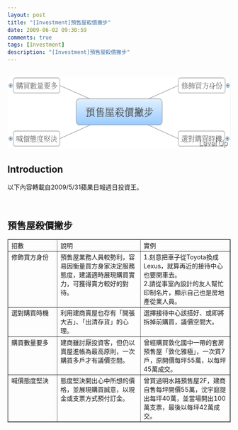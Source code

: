 ```yaml
---
layout: post
title: "[Investment]預售屋殺價撇步"
date: 2009-06-02 09:30:59
comments: true
tags: [Investment]
description: "[Investment]預售屋殺價撇步"
---
```

<h2><img style="border-right-width: 0px; border-top-width: 0px; border-bottom-width: 0px; border-left-width: 0px" border="0" alt="image" width="571" height="163" src="\images\posts\8639\image_thumb_1.png" /></h2><h2>Introduction</h2><p>以下內容轉載自2009/5/31蘋果日報週日投資王。</p><p> </p><h2>預售屋殺價撇步</h2><table border="1" cellspacing="0" cellpadding="2" width="541"><tbody><tr><td valign="top" width="115">招數</td><td valign="top" width="205">說明</td><td valign="top" width="219">實例</td></tr><tr><td valign="top" width="115">修飾買方身份</td><td valign="top" width="205">預售屋業務人員較勢利，容易因衡量買方身家決定服務態度，建議適時展現購買實力，可獲得賣方較好的對待。</td><td valign="top" width="218">1.刻意把車子從Toyota換成Lexus，就算再近的接待中心也要開車去。 <br />2.請從事室內設計的友人幫忙印制名片，顯示自己也是房地產從業人員。</td></tr><tr><td valign="top" width="115">選對購買時機</td><td valign="top" width="205">利用建商賣屋也存有「開張大吉」、「出清存貨」的心理。</td><td valign="top" width="218">選擇接待中心該搭好、或即將拆掉前購買，議價空間大。</td></tr><tr><td valign="top" width="115">購買數量要多</td><td valign="top" width="205">建商雖討厭投資客，但仍以賣屋進帳為最高原則，一次購買多戶才有議價空間。</td><td valign="top" width="218">曾經購買敦化國中一帶的套房預售屋「敦化雅極」，一次買7戶，原開價每坪55萬，以每坪45萬成交。</td></tr><tr><td valign="top" width="115">喊價態度堅決</td><td valign="top" width="205">態度堅決開出心中所想的價格，並展現購買誠意，以現金或支票方式預付訂金。</td><td valign="top" width="218">曾買過明水路預售屋2F，建商自售每坪開價55萬，沈宇庭提出每坪40萬，並當場開出100萬支票，最後以每坪42萬成交。</td></tr></tbody></table>